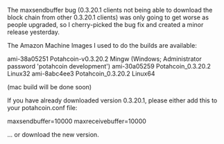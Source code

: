The maxsendbuffer bug (0.3.20.1 clients not being able to download the block chain from other 0.3.20.1 clients) was only going to get
worse as people upgraded, so I cherry-picked the bug fix and created a minor release yesterday.

The Amazon Machine Images I used to do the builds are available:

  ami-38a05251   Potahcoin-v0.3.20.2 Mingw    (Windows; Administrator password 'potahcoin development')
  ami-30a05259   Potahcoin_0.3.20.2 Linux32
  ami-8abc4ee3   Potahcoin_0.3.20.2 Linux64

(mac build will be done soon)

If you have already downloaded version 0.3.20.1, please either add this to your potahcoin.conf file:

  maxsendbuffer=10000
  maxreceivebuffer=10000

... or download the new version.
